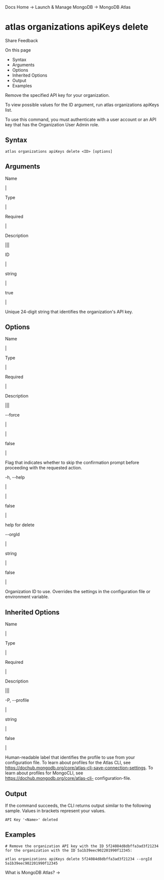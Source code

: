 Docs Home → Launch & Manage MongoDB → MongoDB Atlas

# atlas organizations apiKeys delete

Share Feedback

On this page

  * Syntax
  * Arguments
  * Options
  * Inherited Options
  * Output
  * Examples

Remove the specified API key for your organization.

To view possible values for the ID argument, run atlas organizations apiKeys
list.

To use this command, you must authenticate with a user account or an API key
that has the Organization User Admin role.

## Syntax

    
    
    atlas organizations apiKeys delete <ID> [options]  
      
  
## Arguments

Name

|

Type

|

Required

|

Description  
  
|||  
  
ID

|

string

|

true

|

Unique 24-digit string that identifies the organization's API key.  
  
## Options

Name

|

Type

|

Required

|

Description  
  
|||  
  
\--force

|

|

false

|

Flag that indicates whether to skip the confirmation prompt before proceeding
with the requested action.  
  
-h, --help

|

|

false

|

help for delete  
  
\--orgId

|

string

|

false

|

Organization ID to use. Overrides the settings in the configuration file or
environment variable.  
  
## Inherited Options

Name

|

Type

|

Required

|

Description  
  
|||  
  
-P, --profile

|

string

|

false

|

Human-readable label that identifies the profile to use from your
configuration file. To learn about profiles for the Atlas CLI, see
https://dochub.mongodb.org/core/atlas-cli-save-connection-settings. To learn
about profiles for MongoCLI, see https://dochub.mongodb.org/core/atlas-cli-
configuration-file.  
  
## Output

If the command succeeds, the CLI returns output similar to the following
sample. Values in brackets represent your values.

    
    
    API Key '<Name>' deleted  
      
  
## Examples

    
    
    # Remove the organization API key with the ID 5f24084d8dbffa3ad3f21234 for the organization with the ID 5a1b39eec902201990f12345:  
      
    atlas organizations apiKeys delete 5f24084d8dbffa3ad3f21234 --orgId 5a1b39eec902201990f12345  
  
What is MongoDB Atlas? →

